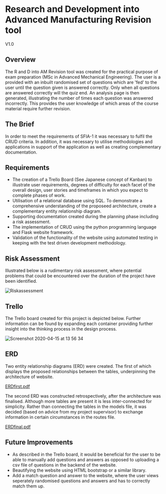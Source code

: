 # Research and Development into Advanced Manufacturing Revision tool

V1.0

## Overview

The R and D into AM Revision tool was created for the practical purpose of exam preparation (MSc in Advanced Mechanical Engineering). The user is a provided with an inbuilt randomised set of questions which are 'fed' to the user until the question given is answered correctly. Only when all questions are answered correctly will the quiz end. An analysis page is then generated, illustrating the number of times each question was answered incorrectly. This provides the user knowledge of which areas of the course material require further revision.

## The Brief

In order to meet the requirements of SFIA-1 it was necessary to fulfil the CRUD criteria. In addition, it was necessary to utilise methodologies and applications in support of the application as well as creating complementary documentation.

## Requirements
  - The creation of a Trello Board (See Japanese concept of Kanban) to illustrate user requirements, degrees of difficulty for each facet of the overall design, user stories and timeframes in which you expect to complete phases of work. 
  - Utilisation of a relational database using SQL. To demonstrate a comprehensive understanding of the proposeed architecture, create a complementary entity relationship diagram.
  - Supporting documentation created during the planning phase including a risk assessment.
  - The implementation of CRUD using the python programming language and Flask website framework.
  - Validation of the functionality of the website using automated testing in keeping with the test driven development methodology. 
  
 ## Risk Assessment
 
 Illustrated below is a rudimentary risk assessment, where potential problems that could be encountered over the duration of the project have been identified.
 
 ![Riskassessment](https://user-images.githubusercontent.com/60216123/79338566-6eed9880-7f1f-11ea-8a2f-6a546f97caf4.png)

 ## Trello

The Trello board created for this project is depicted below. Further information can be found by expanding each container providing further insight into the thinking process in the design process.

![Screenshot 2020-04-15 at 13 56 34](https://user-images.githubusercontent.com/60216123/79339622-0ef7f180-7f21-11ea-8d53-4fdea585320c.png)

 ##  ERD
 
Two entity relationship diagrams (ERD) were created. The first of which displays the proposed relationships between the tables, underpinning the architecture of website.

[ERDfirst.pdf](https://github.com/AdamHillingerSzekely/SFIA-1/files/4481243/ERDfirst.pdf)

The second ERD was constructed retrospectively, after the architecture was finalised. Although more tables are present it is less inter-connected for simplicity. Rather than connecting the tables in the models file, it was decided (based on advice from my project supervisor) to exchange information in certain circumstances in the routes file.  

[ERDfinal.pdf](https://github.com/AdamHillingerSzekely/SFIA-1/files/4481244/ERDfinal.pdf)
 
 ## Future Improvements

- As described in the Trello board, it would be beneficial for the user to be able to manually add questions and answers as opposed to uploading a csv file of questions in the backend of the website.
- Beautifying the website using HTML bootstrap or a similar library.
- Add a match question and answer to the website, where the user views seperately randomised questions and answers and has to correctly match them up.
